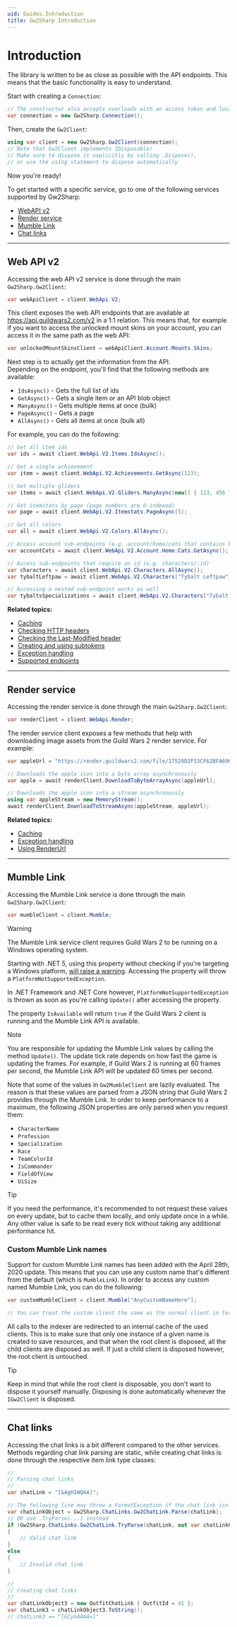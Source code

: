 ```yaml
---
uid: Guides.Introduction
title: Gw2Sharp Introduction
---
```


# Introduction
The library is written to be as close as possible with the API endpoints.
This means that the basic functionality is easy to understand.

Start with creating a `Connection`:
```cs
// The constructor also accepts overloads with an access token and locale
var connection = new Gw2Sharp.Connection();
```

Then, create the `Gw2Client`:
```cs
using var client = new Gw2Sharp.Gw2Client(connection);
// Note that Gw2Client implements IDisposable!
// Make sure to dispose it explicitly by calling .Dispose(),
// or use the using statement to dispose automatically
```

Now you're ready!

To get started with a specific service, go to one of the following services supported by Gw2Sharp:
- [WebAPI v2](#web-api-v2)
- [Render service](#render-service)
- [Mumble Link](#mumble-link)
- [Chat links](#chat-links)

---

## Web API v2
Accessing the web API v2 service is done through the main `Gw2Sharp.Gw2Client`:
```cs
var webApiClient = client.WebApi.V2;
```

This client exposes the web API endpoints that are available at https://api.guildwars2.com/v2 in a 1:1 relation.
This means that, for example if you want to access the unlocked mount skins on your account, you can access it in the same path as the web API:

```cs
var unlockedMountSkinsClient = webApiClient.Account.Mounts.Skins;
```

Next step is to actually get the information from the API.  
Depending on the endpoint, you'll find that the following methods are available:
- `IdsAsync()` - Gets the full list of ids
- `GetAsync()` - Gets a single item or an API blob object
- `ManyAsync()` - Gets multiple items at once (bulk)
- `PageAsync()` - Gets a page
- `AllAsync()` - Gets all items at once (bulk all)

For example, you can do the following:

```cs
// Get all item ids
var ids = await client.WebApi.V2.Items.IdsAsync();

// Get a single achievement
var item = await client.WebApi.V2.Achievements.GetAsync(123);

// Get multiple gliders
var items = await client.WebApi.V2.Gliders.ManyAsync(new[] { 123, 456 });

// Get itemstats by page (page numbers are 0-indexed)
var page = await client.WebApi.V2.Itemstats.PageAsync(5);

// Get all colors
var all = await client.WebApi.V2.Colors.AllAsync();

// Access account sub-endpoints (e.g. account/home/cats that contains blob data)
var accountCats = await client.WebApi.V2.Account.Home.Cats.GetAsync();

// Access sub-endpoints that require an id (e.g. characters/:id)
var characters = await client.WebApi.V2.Characters.AllAsync();
var tybaltLeftpaw = await client.WebApi.V2.Characters["Tybalt Leftpaw"].GetAsync();

// Accessing a nested sub-endpoint works as well
var tybaltsSpecializations = await client.WebApi.V2.Characters["Tybalt Leftpaw"].Specializations.GetAsync();
```

**Related topics:**
- [Caching](xref:Guides.Caching)
- [Checking HTTP headers](xref:Guides.HttpHeaders)
- [Checking the Last-Modified header](xref:Guides.LastModified)
- [Creating and using subtokens](xref:Guides.Subtokens)
- [Exception handling](xref:Guides.ExceptionHandling)
- [Supported endpoints](xref:Guides.Endpoints)

---

## Render service
Accessing the render service is done through the main `Gw2Sharp.Gw2Client`:
```cs
var renderClient = client.WebApi.Render;
```

The render service client exposes a few methods that help with downloading image assets from the Guild Wars 2 render service.
For example:
```cs
var appleUrl = "https://render.guildwars2.com/file/17520D2F53CF62BFA696EDE02DA1F77445A9F796/63265.png";

// Downloads the apple icon into a byte array asynchronously
var apple = await renderClient.DownloadToByteArrayAsync(appleUrl);

// Downloads the apple icon into a stream asynchronously
using var appleStream = new MemoryStream();
await renderClient.DownloadToStreamAsync(appleStream, appleUrl);
```

**Related topics:**
- [Caching](xref:Guides.Caching)
- [Exception handling](xref:Guides.ExceptionHandling)
- [Using RenderUrl](xref:Guides.RenderUrl)

---

## Mumble Link
Accessing the Mumble Link service is done through the main `Gw2Sharp.Gw2Client`:
```cs
var mumbleClient = client.Mumble;
```

> [!WARNING]
> The Mumble Link service client requires Guild Wars 2 to be running on a Windows operating system.
>
> Starting with .NET 5, using this property without checking if you're targeting a Windows platform, [will raise a warning](https://docs.microsoft.com/en-us/dotnet/fundamentals/code-analysis/quality-rules/ca1416).
> Accessing the property will throw a `PlatformNotSupportedException`.
> 
> In .NET Framework and .NET Core however, `PlatformNotSupportedException` is thrown as soon as you're calling `Update()` after accessing the property.
>
> The property `IsAvailable` will return `true` if the Guild Wars 2 client is running and the Mumble Link API is available.

> [!NOTE]
> You are responsible for updating the Mumble Link values by calling the method `Update()`.
> The update tick rate depends on how fast the game is updating the frames.
> For example, if Guild Wars 2 is running at 60 frames per second, the Mumble Link API will be updated 60 times per second.

Note that some of the values in `Gw2MumbleClient` are lazily evaluated.
The reason is that these values are parsed from a JSON string that Guild Wars 2 provides through the Mumble Link.
In order to keep performance to a maximum, the following JSON properties are only parsed when you request them:
- `CharacterName`
- `Profession`
- `Specialization`
- `Race`
- `TeamColorId`
- `IsCommander`
- `FieldOfView`
- `UiSize`

> [!TIP]
> If you need the performance, it's recommended to not request these values on every update, but to cache them locally, and only update once in a while.
> Any other value is safe to be read every tick without taking any additional performance hit.

### Custom Mumble Link names
Support for custom Mumble Link names has been added with the April 28th, 2020 update.
This means that you can use any custom name that's different from the default (which is `MumbleLink`).
In order to access any custom named Mumble Link, you can do the following:

```cs
var customMumbleClient = client.Mumble["AnyCustomNameHere"];

// You can treat the custom client the same as the normal client in terms of accessible data
```

All calls to the indexer are redirected to an internal cache of the used clients.
This is to make sure that only one instance of a given name is created to save resources, and that when the root client is disposed, all the child clients are disposed as well.
If just a child client is disposed however, the root client is untouched.

> [!TIP]
> Keep in mind that while the root client is disposable, you don't want to dispose it yourself manually.
> Disposing is done automatically whenever the `IGw2Client` is disposed.

---

## Chat links
Accessing the chat links is a bit different compared to the other services.
Methods regarding chat link parsing are static, while creating chat links is done through the respective item link type classes:

```cs
//
// Parsing chat links
//
var chatLink = "[&AgH1WQAA]";

// The following line may throw a FormatException if the chat link isn't valid 
var chatLinkObject = Gw2Sharp.ChatLinks.Gw2ChatLink.Parse(chatLink);
// OR use .TryParse(...) instead
if (Gw2Sharp.ChatLinks.Gw2ChatLink.TryParse(chatLink, out var chatLinkObject2))
{
    // Valid chat link
}
else
{
    // Invalid chat link
}

//
// Creating chat links
//
var chatLinkObject3 = new OutfitChatLink { OutfitId = 41 };
var chatLink3 = chatLinkObject3.ToString();
// chatLink3 == "[&CykAAAA=]"
```
